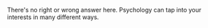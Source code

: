 There's no right or wrong answer here.
Psychology can tap into your interests
in many different ways.
